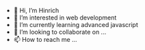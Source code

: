 - 👋 Hi, I’m Hinrich
- 👀 I’m interested in web development
- 🌱 I’m currently learning advanced javascript
- 💞️ I’m looking to collaborate on ...
- 📫 How to reach me ...

<!---
Amaterasu10/Amaterasu10 is a ✨ special ✨ repository because its `README.md` (this file) appears on your GitHub profile.
You can click the Preview link to take a look at your changes.
--->
